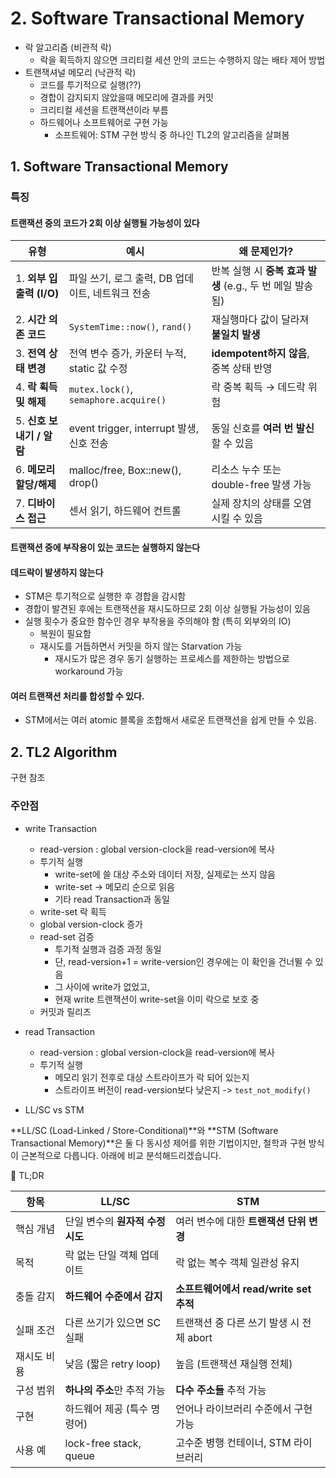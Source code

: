 # 2. Software Transactional Memory

- 락 알고리즘 (비관적 락)
  - 락을 획득하지 않으면 크리티컬 세션 안의 코드는 수행하지 않는 배타 제어 방법
- 트랜잭셔널 메모리 (낙관적 락)
  - 코드를 투기적으로 실행(??)
  - 경합이 감지되지 않았을때 메모리에 결과를 커밋
  - 크리티컬 세션을 트랜잭션이라 부름
  - 하드웨어나 소프트웨어로 구현 가능
    - 소프트웨어: STM 구현 방식 중 하나인 TL2의 알고리즘을 살펴봄


## 1. Software Transactional Memory
### 특징
#### 트랜잭션 중의 코드가 2회 이상 실행될 가능성이 있다
| 유형                  | 예시                                    | 왜 문제인가?                                 |
| ------------------- | ------------------------------------- | --------------------------------------- |
| 1. **외부 입출력 (I/O)** | 파일 쓰기, 로그 출력, DB 업데이트, 네트워크 전송        | 반복 실행 시 **중복 효과 발생** (e.g., 두 번 메일 발송됨) |
| 2. **시간 의존 코드**     | `SystemTime::now()`, `rand()`         | 재실행마다 값이 달라져 **불일치 발생**                 |
| 3. **전역 상태 변경**     | 전역 변수 증가, 카운터 누적, static 값 수정         | **idempotent하지 않음**, 중복 상태 반영           |
| 4. **락 획득 및 해제**    | `mutex.lock()`, `semaphore.acquire()` | 락 중복 획득 → 데드락 위험                        |
| 5. **신호 보내기 / 알람**  | event trigger, interrupt 발생, 신호 전송    | 동일 신호를 **여러 번 발신**할 수 있음                |
| 6. **메모리 할당/해제**    | malloc/free, Box::new(), drop()       | 리소스 누수 또는 double-free 발생 가능             |
| 7. **디바이스 접근**      | 센서 읽기, 하드웨어 컨트롤                       | 실제 장치의 상태를 오염시킬 수 있음                    |

#### 트랜잭션 중에 부작용이 있는 코드는 실행하지 않는다
#### 데드락이 발생하지 않는다
- STM은 투기적으로 실행한 후 경합을 감시함
- 경합이 발견된 후에는 트랜잭션을 재시도하므로 2회 이상 실행될 가능성이 있음
- 실행 횟수가 중요한 함수인 경우 부작용을 주의해야 함 (특히 외부와의 IO)
  - 복원이 필요함
  - 재시도를 거듭하면서 커밋을 하지 않는 Starvation 가능
    - 재시도가 많은 경우 동기 실행하는 프로세스를 제한하는 방법으로 workaround 가능

#### 여러 트랜잭션 처리를 합성할 수 있다. 
- STM에서는 여러 atomic 블록을 조합해서 새로운 트랜잭션을 쉽게 만들 수 있음.

## 2. TL2 Algorithm
  구현 참조
  
### 주안점
- write Transaction
  - read-version : global version-clock을 read-version에 복사
  - 투기적 실행
    - write-set에 쓸 대상 주소와 데이터 저장, 실제로는 쓰지 않음
    - write-set -> 메모리 순으로 읽음
    - 기타 read Transaction과 동일
  - write-set 락 획득
  - global version-clock 증가
  - read-set 검증
    - 투기적 실행과 검증 과정 동일
    - 단, read-version+1 = write-version인 경우에는 이 확인을 건너뛸 수 있음
    - 그 사이에 write가 없었고, 
    - 현재 write 트랜잭션이 write-set을 이미 락으로 보호 중
  - 커밋과 릴리즈 
- read Transaction
  - read-version : global version-clock을 read-version에 복사
  - 투기적 실행
    - 메모리 읽기 전후로 대상 스트라이프가 락 되어 있는지
    - 스트라이프 버전이 read-version보다 낮은지 -> `test_not_modify()`



- LL/SC vs STM


**LL/SC (Load-Linked / Store-Conditional)**와 **STM (Software Transactional Memory)**은 둘 다 동시성 제어를 위한 기법이지만,
철학과 구현 방식이 근본적으로 다릅니다. 아래에 비교 분석해드리겠습니다.

🧠 TL;DR

| 항목     | **LL/SC**              | **STM**                       |
| ------ | ---------------------- | ----------------------------- |
| 핵심 개념  | 단일 변수의 **원자적 수정 시도**   | 여러 변수에 대한 **트랜잭션 단위 변경**      |
| 목적     | 락 없는 단일 객체 업데이트        | 락 없는 복수 객체 일관성 유지             |
| 충돌 감지  | **하드웨어 수준에서 감지**       | **소프트웨어에서 read/write set 추적** |
| 실패 조건  | 다른 쓰기가 있으면 SC 실패       | 트랜잭션 중 다른 쓰기 발생 시 전체 abort    |
| 재시도 비용 | 낮음 (짧은 retry loop)     | 높음 (트랜잭션 재실행 전체)              |
| 구성 범위  | **하나의 주소**만 추적 가능      | **다수 주소들** 추적 가능              |
| 구현     | 하드웨어 제공 (특수 명령어)       | 언어나 라이브러리 수준에서 구현 가능          |
| 사용 예   | lock-free stack, queue | 고수준 병행 컨테이너, STM 라이브러리        |



